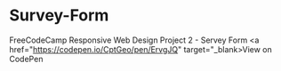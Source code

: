 # Survey-Form
FreeCodeCamp Responsive Web Design Project 2 - Servey Form
<a href="https://codepen.io/CptGeo/pen/ErvgJQ" target="_blank>View on CodePen</a>

